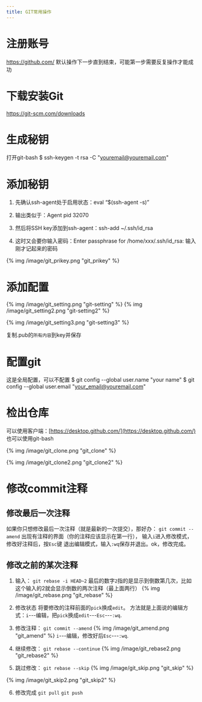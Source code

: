 ```yaml
---
title: GIT常用操作
---
```


# 注册账号

https://github.com/
默认操作下一步直到结束，可能第一步需要反复操作才能成功
# 下载安装Git
https://git-scm.com/downloads
# 生成秘钥
打开git-bash
$ ssh-keygen -t rsa -C "youremail@youremail.com"
# 添加秘钥

 1. 先确认ssh-agent处于启用状态：eval “$(ssh-agent -s)”

 2. 输出类似于：Agent pid 32070

 3. 然后将SSH key添加到ssh-agent：ssh-add ~/.ssh/id_rsa

 4. 这时又会要你输入密码：Enter passphrase for /home/xxx/.ssh/id_rsa: 输入刚才记起来的密码

  {% img /image/git_prikey.png "git_prikey" %}
# 添加配置
{% img /image/git_setting.png "git-setting" %}
{% img /image/git_setting2.png "git-setting2" %}

{% img /image/git_setting3.png "git-setting3" %}

复制.pub的`所有内容`到key并保存

# 配置git
这是全局配置，可以不配置
$ git config --global user.name "your name"
$ git config --global user.email "your_email@youremail.com"
# 检出仓库
可以使用客户端：[https://desktop.github.com/](https://desktop.github.com/)
也可以使用git-bash

{% img /image/git_clone.png "git_clone" %}

{% img /image/git_clone2.png "git_clone2" %}

# 修改commit注释
## 修改最后一次注释
如果你只想修改最后一次注释（就是最新的一次提交），那好办：
`git commit --amend`
出现有注释的界面（你的注释应该显示在第一行）， 输入`i`进入修改模式，修改好注释后，按`Esc`键 退出编辑模式，输入`:wq`保存并退出。ok，修改完成。
## 修改之前的某次注释
 1. 输入：
    `git rebase -i HEAD~2`
    最后的数字`2`指的是显示到倒数第几次，比如这个输入的2就会显示倒数的两次注释（最上面两行）
    {% img /image/git_rebase.png "git_rebase" %}

 2. 修改状态
    将要修改的注释前面的`pick`换成`edit`。
    方法就是上面说的编辑方式：`i`---编辑，把`pick`换成`edit`---`Esc`---`:wq`.

3. 修改注释：
    `git commit --amend`
    {% img /image/git_amend.png "git_amend" %}
    `i`---编辑，修改好后`Esc`---`:wq`.

4. 继续修改：
    `git rebase --continue`
    {% img /image/git_rebase2.png "git_rebase2" %}

5. 跳过修改：
    `git rebase --skip`
    {% img /image/git_skip.png "git_skip" %}

  {% img /image/git_skip2.png "git_skip2" %}

6. 修改完成
    `git pull`
    `git push`

